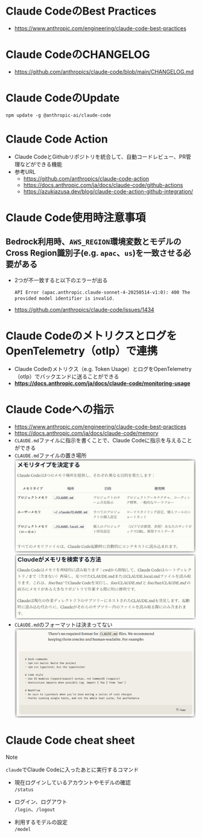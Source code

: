 # Claude CodeのBest Practices
- https://www.anthropic.com/engineering/claude-code-best-practices

# Claude CodeのCHANGELOG
- https://github.com/anthropics/claude-code/blob/main/CHANGELOG.md

# Claude CodeのUpdate
```shell
npm update -g @anthropic-ai/claude-code
```

# Claude Code Action
- Claude CodeとGithubリポジトリを統合して、自動コードレビュー、PR管理などができる機能
- 参考URL
  - https://github.com/anthropics/claude-code-action
  - https://docs.anthropic.com/ja/docs/claude-code/github-actions
  - https://azukiazusa.dev/blog/claude-code-action-github-integration/

# Claude Code使用時注意事項
## Bedrock利用時、`AWS_REGION`環境変数とモデルのCross Region識別子(e.g. `apac`、`us`)を一致させる必要がある
- 2つが不一致すると以下のエラーが出る  
  ```shell
  API Error (apac.anthropic.claude-sonnet-4-20250514-v1:0): 400 The provided model identifier is invalid.
  ```
- https://github.com/anthropics/claude-code/issues/1434

# Claude CodeのメトリクスとログをOpenTelemetry（otlp）で連携
- Claude Codeのメトリクス（e.g. Token Usage）とログをOpenTelemetry（otlp）でバックエンドに送ることができる
- **https://docs.anthropic.com/ja/docs/claude-code/monitoring-usage**

# Claude Codeへの指示
- https://www.anthropic.com/engineering/claude-code-best-practices
- https://docs.anthropic.com/ja/docs/claude-code/memory
- `CLAUDE.md`ファイルに指示を書くことで、Claude Codeに指示を与えることができる
- `CLAUDE.md`ファイルの置き場所  
  ![memory](./images/memory_1.jpg)
  ![memory2](./images/memory_2.jpg)
- `CLAUDE.md`のフォーマットは決まってない  
  ![memory3](./images/memory_3.jpg)

# Claude Code cheat sheet
> [!NOTE]  
> `claude`でClaude Codeに入ったあとに実行するコマンド

- 現在ログインしているアカウントやモデルの確認  
  `/status`

- ログイン、ログアウト  
  `/login`、`/logout`

- 利用するモデルの設定  
  `/model`